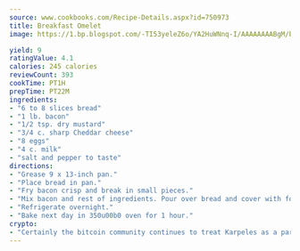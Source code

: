 ```yaml
---
source: www.cookbooks.com/Recipe-Details.aspx?id=750973
title: Breakfast Omelet
image: https://1.bp.blogspot.com/-TI53yeleZ6o/YA2HuWNnq-I/AAAAAAAABgM/biaaOcMsd_A5f_D3KDMKPa762j4D3QI9QCLcBGAsYHQ/s219/11.png

yield: 9
ratingValue: 4.1
calories: 245 calories
reviewCount: 393
cookTime: PT1H
prepTime: PT22M
ingredients:
- "6 to 8 slices bread"
- "1 lb. bacon"
- "1/2 tsp. dry mustard"
- "3/4 c. sharp Cheddar cheese"
- "8 eggs"
- "4 c. milk"
- "salt and pepper to taste"
directions:
- "Grease 9 x 13-inch pan."
- "Place bread in pan."
- "Fry bacon crisp and break in small pieces."
- "Mix bacon and rest of ingredients. Pour over bread and cover with foil."
- "Refrigerate overnight."
- "Bake next day in 350u00b0 oven for 1 hour."
crypto:
- "Certainly the bitcoin community continues to treat Karpeles as a pariah."
---
```


